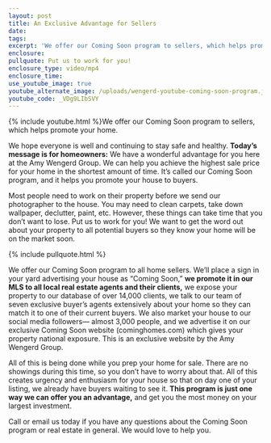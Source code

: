```yaml
---
layout: post
title: An Exclusive Advantage for Sellers
date:
tags:
excerpt: 'We offer our Coming Soon program to sellers, which helps promote your home.'
enclosure:
pullquote: Put us to work for you!
enclosure_type: video/mp4
enclosure_time:
use_youtube_image: true
youtube_alternate_image: /uploads/wengerd-youtube-coming-soon-program.jpg
youtube_code: _VDg9LIbSVY
---
```


{% include youtube.html %}We offer our Coming Soon program to sellers, which helps promote your home.

We hope everyone is well and continuing to stay safe and healthy. **Today’s message is for homeowners:** We have a wonderful advantage for you here at the Amy Wengerd Group. We can help you achieve the highest sale price for your home in the shortest amount of time. It’s called our Coming Soon program, and it helps you promote your house to buyers.

Most people need to work on their property before we send our photographer to the house. You may need to clean carpets, take down wallpaper, declutter, paint, etc. However, these things can take time that you don’t want to lose. Put us to work for you\! We want to get the word out about your property to all potential buyers so they know your home will be on the market soon.

{% include pullquote.html %}

We offer our Coming Soon program to all home sellers. We’ll place a sign in your yard advertising your house as “Coming Soon,” **we promote it in our MLS to all local real estate agents and their clients,** we expose your property to our database of over 14,000 clients, we talk to our team of seven exclusive buyer’s agents extensively about your home so they can match it to one of their current buyers. We also market your house to our social media followers— almost 3,000 people, and we advertise it on our exclusive Coming Soon website (cominghomes.com) which gives your property national exposure. This is an exclusive website by the Amy Wengerd Group.&nbsp;

All of this is being done while you prep your home for sale. There are no showings during this time, so you don’t have to worry about that. All of this creates urgency and enthusiasm for your house so that on day one of your listing, we already have buyers waiting to see it. **This program is just one way we can offer you an advantage,** and get you the most money on your largest investment.&nbsp;

Call or email us today if you have any questions about the Coming Soon program or real estate in general. We would love to help you.